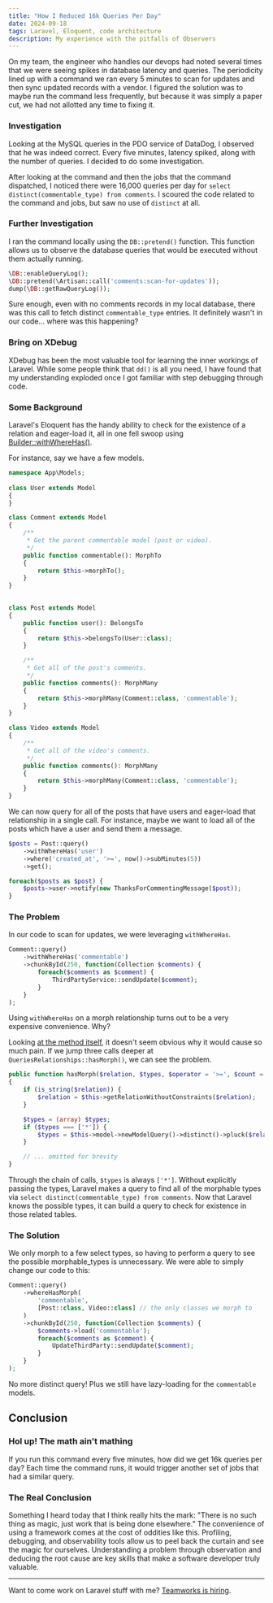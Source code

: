 ```yaml
---
title: "How I Reduced 16k Queries Per Day"
date: 2024-09-18
tags: Laravel, Eloquent, code architecture
description: My experience with the pitfalls of Observers
---
```


On my team, the engineer who handles our devops had noted several times that we were seeing spikes in database latency and queries. The periodicity lined up with a command we ran every 5 minutes to scan for updates and then sync updated records with a vendor. I figured the solution was to maybe run the command less frequently, but because it was simply a paper cut, we had not allotted any time to fixing it.

### Investigation

Looking at the MySQL queries in the PDO service of DataDog, I observed that he was indeed correct. Every five minutes, latency spiked, along with the number of queries. I decided to do some investigation.

After looking at the command and then the jobs that the command dispatched, I noticed there were 16,000 queries per day for `select distinct(commentable_type) from comments`. I scoured the code related to the command and jobs, but saw no use of `distinct` at all.

### Further Investigation

I ran the command locally using the `DB::pretend()` function. This function allows us to observe the database queries that would be executed without them actually running.

```php
\DB::enableQueryLog();
\DB::pretend(\Artisan::call('comments:scan-for-updates'));
dump(\DB::getRawQueryLog());
```

Sure enough, even with no comments records in my local database, there was this call to fetch distinct `commentable_type` entries. It definitely wasn't in our code... where was this happening?

### Bring on XDebug

XDebug has been the most valuable tool for learning the inner workings of Laravel.  While some people think that `dd()` is all you need, I have found that my understanding exploded once I got familiar with step debugging through code.

### Some Background

Laravel's Eloquent has the handy ability to check for the existence of a relation and eager-load it, all in one fell swoop using [Builder::withWhereHas()](https://laravel.com/docs/11.x/eloquent-relationships#constraining-eager-loads-with-relationship-existence).

For instance, say we have a few models.

```php
namespace App\Models;
 
class User extends Model
{
}

class Comment extends Model
{
    /**
     * Get the parent commentable model (post or video).
     */
    public function commentable(): MorphTo
    {
        return $this->morphTo();
    }
}

 
class Post extends Model
{
    public function user(): BelongsTo
    {
        return $this->belongsTo(User::class);
    }

    /**
     * Get all of the post's comments.
     */
    public function comments(): MorphMany
    {
        return $this->morphMany(Comment::class, 'commentable');
    }
}

class Video extends Model
{
    /**
     * Get all of the video's comments.
     */
    public function comments(): MorphMany
    {
        return $this->morphMany(Comment::class, 'commentable');
    }
}
```

We can now query for all of the posts that have users and eager-load that relationship in a single call. For instance, maybe we want to load all of the posts which have a user and send them a message.

```php
$posts = Post::query()
    ->withWhereHas('user')
    ->where('created_at', '>=', now()->subMinutes(5))
    ->get();

foreach($posts as $post) {
    $posts->user->notify(new ThanksForCommentingMessage($post));
}
```

### The Problem

In our code to scan for updates, we were leveraging `withWhereHas`.

```php
Comment::query()
    ->withWhereHas('commentable')
    ->chunkById(250, function(Collection $comments) {
        foreach($comments as $comment) {
            ThirdPartyService::sendUpdate($comment);
        }
    }
);
```

Using `withWhereHas` on a morph relationship turns out to be a very expensive convenience. Why?

Looking [at the method itself](https://github.com/laravel/framework/blob/0d0f55f1ea7046a55cb93b2c8e35d856c5a35d59/src/Illuminate/Database/Eloquent/Concerns/QueriesRelationships.php#L167-L171), it doesn't seem obvious why it would cause so much pain. If we jump three calls deeper at `QueriesRelationships::hasMorph()`, we can see the problem.

```php
public function hasMorph($relation, $types, $operator = '>=', $count = 1, $boolean = 'and', ?Closure $callback = null)
{
    if (is_string($relation)) {
        $relation = $this->getRelationWithoutConstraints($relation);
    }

    $types = (array) $types;
    if ($types === ['*']) {
        $types = $this->model->newModelQuery()->distinct()->pluck($relation->getMorphType())->filter()->all();
    }

    // ... omitted for brevity
}
```

Through the chain of calls, `$types` is always `['*']`. Without explicitly passing the types, Laravel makes a query to find all of the morphable types via `select distinct(commentable_type) from comments`. Now that Laravel knows the possible types, it can build a query to check for existence in those related tables.

### The Solution

We only morph to a few select types, so having to perform a query to see the possible morphable_types is unnecessary. We were able to simply change our code to this:

```php
Comment::query()
    ->whereHasMorph(
        'commentable',
        [Post::class, Video::class] // the only classes we morph to
    )
    ->chunkById(250, function(Collection $comments) {
        $comments->load('commentable');
        foreach($comments as $comment) {
            UpdateThirdParty::sendUpdate($comment);
        }
    }
);
```

No more distinct query! Plus we still have lazy-loading for the `commentable` models.

## Conclusion

### Hol up! The math ain't mathing

If you run this command every five minutes, how did we get 16k queries per day? Each time the command runs, it would trigger another set of jobs that had a similar query.

### The Real Conclusion

Something I heard today that I think really hits the mark: "There is no such thing as magic, just work that is being done elsewhere."  The convenience of using a framework comes at the cost of oddities like this. Profiling, debugging, and observability tools allow us to peel back the curtain and see the magic for ourselves. Understanding a problem through observation and deducing the root cause are key skills that make a software developer truly valuable.

---

Want to come work on Laravel stuff with me? [Teamworks is hiring](https://ats.rippling.com/teamworks-careers/jobs/5bcdf8ec-a842-44ce-aecd-bdebdcf592c6).
